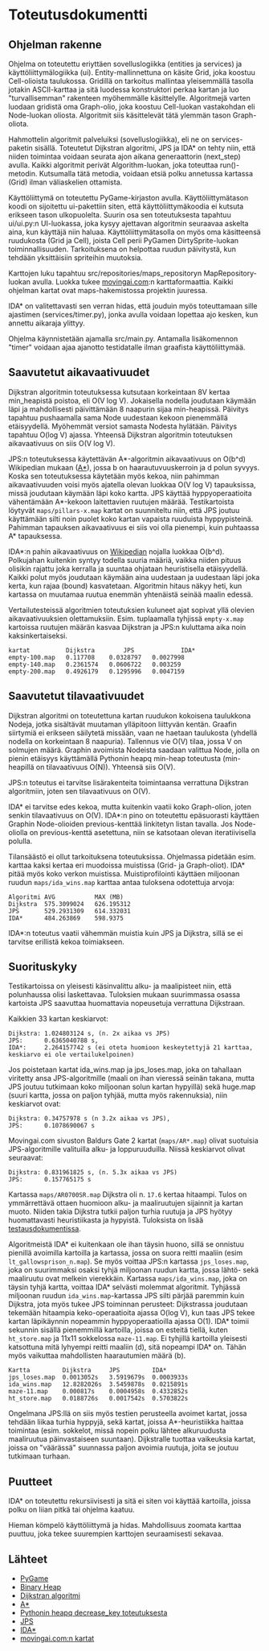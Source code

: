 # Toteutusdokumentti

## Ohjelman rakenne

Ohjelma on toteutettu eriyttäen sovelluslogiikka (entities ja services) ja käyttöliittymälogiikka (ui). Entity-mallinnettuna on käsite Grid, joka koostuu 
Cell-olioista taulukossa. Gridillä on tarkoitus mallintaa yleisemmällä tasolla jotakin ASCII-karttaa ja sitä luodessa konstruktori perkaa kartan ja luo "turvallisemman" rakenteen myöhemmälle käsittelylle.
Algoritmejä varten luodaan gridistä oma Graph-olio, joka koostuu Cell-luokan vastakohdan eli Node-luokan oliosta. Algoritmit siis käsittelevät tätä ylemmän tason
Graph-oliota.

Hahmottelin algoritmit palveluiksi (sovelluslogiikka), eli ne on services-paketin sisällä. Toteutetut Dijkstran algoritmi, JPS ja IDA* on tehty niin, että niiden toimintaa voidaan seurata ajon aikana generaattorin (next_step) avulla. Kaikki algoritmit perivät Algorithm-luokan, joka toteuttaa run()-metodin. Kutsumalla tätä metodia, voidaan etsiä polku annetussa kartassa (Grid) ilman väliaskelien ottamista.

Käyttöliittymä on toteutettu PyGame-kirjaston avulla. Käyttöliittymätason koodi on sijoitettu ui-pakettiin siten, että käyttöliittymäkoodia ei kutsuta erikseen tason 
ulkopuolelta. Suurin osa sen toteutuksesta tapahtuu ui/ui.py:n UI-luokassa, joka kysyy ajettavan algoritmin seuraavaa askelta aina, kun käyttäjä niin haluaa. 
Käyttöliittymätasolla on myös oma käsitteensä ruudukosta (Grid ja Cell), joista Cell perii PyGamen DirtySprite-luokan toiminnallisuuden. Tarkoituksena on helpottaa
ruudun päivitystä, kun tehdään yksittäisiin spriteihin muutoksia.

Karttojen luku tapahtuu src/repositories/maps_repositoryn MapRepository-luokan avulla. Luokka tukee [movingai.com](https://movingai.com/benchmarks/grids.html):n karttaformaattia. Kaikki ohjelman kartat ovat maps-hakemistossa projektin juuressa.

IDA* on valitettavasti sen verran hidas, että jouduin myös toteuttamaan sille ajastimen (services/timer.py), jonka avulla voidaan lopettaa ajo kesken, kun annettu aikaraja ylittyy.

Ohjelma käynnistetään ajamalla src/main.py. Antamalla lisäkomennon "timer" voidaan ajaa ajanotto testidatalle ilman graafista käyttöliittymää.

## Saavutetut aikavaativuudet

Dijkstran algoritmin toteutuksessa kutsutaan korkeintaan 8V kertaa min_heapistä poistoa, eli O(V log V). Jokaisella nodella joudutaan käymään läpi ja mahdollisesti
päivittämään 8 naapurin sijaa min-heapissä. Päivitys tapahtuu pushaamalla sama Node uudestaan kekoon pienemmällä etäisyydellä. Myöhemmät versiot samasta Nodesta
hylätään. Päivitys tapahtuu O(log V) ajassa. Yhteensä Dijkstran algoritmin toteutuksen aikavaativuus on siis O(V log V).

JPS:n toteutuksessa käytettävän A*-algoritmin aikavaativuus on O(b^d) Wikipedian mukaan ([A*](https://en.wikipedia.org/wiki/A*_search_algorithm)), jossa b on haarautuvuuskerroin ja d polun syvyys. Koska sen toteutuksessa käytetään myös kekoa, niin pahimman aikavaativuuden voisi myös ajatella olevan luokkaa O(V log V) tapauksissa, missä joudutaan käymään läpi koko kartta. JPS käyttää hyppyoperaatioita vähentämään A*-kekoon laitettavien ruutujen määrää. Testikartoista löytyvät `maps/pillars-x.map` kartat on suunniteltu niin, että JPS joutuu käyttämään silti noin puolet koko kartan vapaista ruuduista hyppypisteinä. Pahimman tapauksen aikavaativuus ei siis voi olla pienempi, kuin puhtaassa A* tapauksessa.

IDA*:n pahin aikavaativuus on [Wikipedian](https://en.wikipedia.org/wiki/Iterative_deepening_A*) nojalla luokkaa O(b^d). Polkujahan kuitenkin syntyy todella suuria määriä, vaikka niiden pituus olisikin rajattu joka kerralla ja suuntaa ohjataan heuristisella etäisyydellä. Kaikki polut myös joudutaan käymään aina uudestaan ja uudestaan läpi joka kerta, kun rajaa (bound) kasvatetaan. Algoritmin hitaus näkyy heti, kun kartassa on muutamaa ruutua enemmän yhtenäistä seinää maalin edessä.

Vertailutesteissä algoritmien toteutuksien kuluneet ajat sopivat yllä olevien aikavaativuuksien olettamuksiin. Esim. tuplaamalla tyhjissä `empty-x.map` kartoissa ruutujen määrän kasvaa Dijkstran ja JPS:n kuluttama aika noin kaksinkertaiseksi.

```
kartat          Dijkstra        JPS             IDA*
empty-100.map	0.117708	0.0328797	0.0027998
empty-140.map	0.2361574	0.0606722	0.003259
empty-200.map	0.4926179	0.1295996	0.0047159
```

## Saavutetut tilavaativuudet

Dijkstran algoritmi on toteutettuna kartan ruudukon kokoisena taulukkona Nodeja, jotka sisältävät muutaman ylläpitoon liittyvän kentän. Graafin siirtymiä ei erikseen
säilytetä missään, vaan ne haetaan taulukosta (yhdellä nodella on korkeintaan 8 naapuria). Tallennus vie O(V) tilaa, jossa V on solmujen
määrä. Graphin avoimista Nodeista saadaan valittua Node, jolla on pienin etäisyys käyttämällä Pythonin heapq min-heap toteutusta (min-heapillä on tilavaativuus O(N)).
Yhteensä siis O(V).

JPS:n toteutus ei tarvitse lisärakenteita toimintaansa verrattuna Dijkstran algoritmiin, joten sen tilavaativuus on O(V).

IDA* ei tarvitse edes kekoa, mutta kuitenkin vaatii koko Graph-olion, joten senkin tilavaativuus on O(V). IDA*:n pino on toteutettu epäsuorasti käyttäen Graphin Node-olioiden previous-kenttää linkitetyn listan tavalla. Jos Node-oliolla on previous-kenttä asetettuna, niin se katsotaan olevan iteratiivisella polulla.

Tilansäästö ei ollut tarkoituksena toteutuksissa. Ohjelmassa pidetään esim. karttaa kaksi kertaa eri muodoissa muistissa (Grid- ja Graph-oliot). IDA* pitää myös koko verkon muistissa. Muistiprofilointi käyttäen miljoonan ruudun `maps/ida_wins.map` karttaa antaa tuloksena odotettuja arvoja:

```
Algoritmi AVG           MAX (MB)
Dijkstra  575.3099024	626.195312
JPS       529.2931309	614.332031
IDA*      484.263869	598.9375
```

IDA*:n toteutus vaatii vähemmän muistia kuin JPS ja Dijkstra, sillä se ei tarvitse erillistä kekoa toimiakseen.

## Suorituskyky

Testikartoissa on yleisesti käsinvalittu alku- ja maalipisteet niin, että polunhaussa olisi laskettavaa. Tuloksien mukaan suurimmassa osassa kartoista JPS saavuttaa huomattavia nopeusetuja verrattuna Dijkstraan.

Kaikkien 33 kartan keskiarvot:
```
Dijkstra: 1.024803124 s, (n. 2x aikaa vs JPS)
JPS:      0.6365040788 s,
IDA*:     2.264157742 s (ei oteta huomioon keskeytettyjä 21 karttaa, keskiarvo ei ole vertailukelpoinen)
```

Jos poistetaan kartat ida_wins.map ja jps_loses.map, joka on tahallaan viritetty ansa JPS-algoritmille (maali on ihan vieressä seinän takana, mutta JPS joutuu tutkimaan koko miljoonan solun kartan hypyillä) sekä huge.map (suuri kartta, jossa on paljon tyhjää, mutta myös rakennuksia), niin keskiarvot ovat:

```
Dijkstra: 0.34757978 s (n 3.2x aikaa vs JPS),
JPS:      0.1078690067 s
```

Movingai.com sivuston Baldurs Gate 2 kartat (`maps/AR*.map`) olivat suotuisia JPS-algoritmille valituilla alku- ja loppuruuduilla. Niissä keskiarvot olivat seuraavat:

```
Dijkstra: 0.831961825 s, (n. 5.3x aikaa vs JPS)
JPS:      0.157765175 s
```

Kartassa `maps/AR0700SR.map` Dijkstra oli n. `17.6` kertaa hitaampi. Tulos on ymmärrettävä ottaen huomioon alku- ja maaliruutujen sijainnit ja kartan muoto. Niiden takia Dijkstra tutkii paljon turhia ruutuja ja JPS hyötyy huomattavasti heuristiikasta ja hypyistä. Tuloksista on lisää [testausdokumentissa](/dokumentaatio/testausdokumentti.md).

Algoritmeistä IDA* ei kuitenkaan ole ihan täysin huono, sillä se onnistuu pienillä avoimilla kartoilla ja kartassa, jossa on suora reitti maaliin (esim `lt_gallowsprison_n.map`). Se myös voittaa JPS:n kartassa `jps_loses.map`, joka on suurimmaksi osaksi tyhjä miljoonan ruudun kartta, jossa lähtö- sekä maaliruutu ovat melkein vierekkäin. Kartassa `maps/ida_wins.map`, joka on täysin tyhjä kartta, voittaa IDA* selvästi molemmat algoritmit. Tyhjässä miljoonan ruudun `ida_wins.map`-kartassa JPS silti pärjää paremmin kuin Dijkstra, jota myös tukee JPS toiminnan perusteet: Dijkstrassa joudutaan tekemään hitaampia keko-operaatioita ajassa O(log V), kun taas JPS tekee kartan läpikäynnin nopeammin hyppyoperaatioilla ajassa O(1). IDA* toimii sekunnin sisällä pienemmillä kartoilla, joissa on esteitä tiellä, kuten `ht_store.map` ja 11x11 sokkelossa `maze-11.map`. Ei tyhjillä kartoilla yleisesti katsottuna mitä lyhyempi reitti maaliin (d), sitä nopeampi IDA* on. Tähän myös vaikuttaa mahdollisten haarautumien määrä (b).

```
Kartta         Dijkstra     JPS         IDA*
jps_loses.map  0.0013052s   3.5919679s  0.0003933s
ida_wins.map   12.8282026s  3.5459878s  0.0215891s
maze-11.map    0.000817s    0.0004958s  0.4332852s
ht_store.map   0.0188726s   0.0017542s  0.5703822s
```

Ongelmana JPS:llä on siis myös testien perusteella avoimet kartat, jossa tehdään liikaa turhia hyppyjä, sekä kartat, joissa A*-heuristiikka haittaa toimintaa (esim. sokkelot, missä nopein polku lähtee alkuruudusta maaliruutua päinvastaiseen suuntaan). Dijkstralle tuottaa vaikeuksia kartat, joissa on "väärässä" suunnassa paljon avoimia ruutuja, joita se joutuu tutkimaan turhaan.


## Puutteet

IDA* on toteutettu rekursiivisesti ja sitä ei siten voi käyttää kartoilla, joissa polku on liian pitkä tai ohjelma kaatuu.

Hieman kömpelö käyttöliittymä ja hidas. Mahdollisuus zoomata karttaa puuttuu, joka tekee suurempien karttojen seuraamisesti sekavaa.

## Lähteet
- [PyGame](https://www.pygame.org/)
- [Binary Heap](https://en.wikipedia.org/wiki/Binary_heap)
- [Dijkstran algoritmi](https://en.wikipedia.org/wiki/Dijkstra%27s_algorithm)
- [A*](https://en.wikipedia.org/wiki/A*_search_algorithm)
- [Pythonin heapq decrease_key toteutuksesta](https://docs.python.org/2/library/heapq.html#priority-queue-implementation-notes)
- [JPS](http://users.cecs.anu.edu.au/~dharabor/data/papers/harabor-grastien-aaai11.pdf)
- [IDA*](https://en.wikipedia.org/wiki/Iterative_deepening_A*)
- [movingai.com:n kartat](https://www.movingai.com/benchmarks/bg512/index.html)
